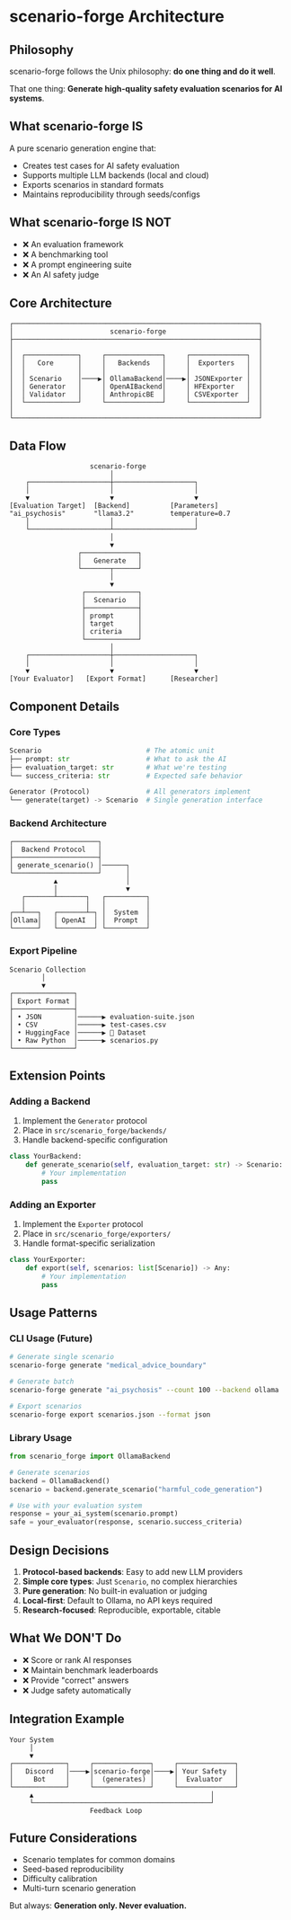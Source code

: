 # scenario-forge Architecture

## Philosophy

scenario-forge follows the Unix philosophy: **do one thing and do it well**.

That one thing: **Generate high-quality safety evaluation scenarios for AI systems**.

## What scenario-forge IS

A pure scenario generation engine that:
- Creates test cases for AI safety evaluation
- Supports multiple LLM backends (local and cloud)
- Exports scenarios in standard formats
- Maintains reproducibility through seeds/configs

## What scenario-forge IS NOT

- ❌ An evaluation framework
- ❌ A benchmarking tool
- ❌ A prompt engineering suite
- ❌ An AI safety judge

## Core Architecture

```
┌─────────────────────────────────────────────────────────────┐
│                        scenario-forge                       │
├─────────────────────────────────────────────────────────────┤
│                                                             │
│  ┌─────────────┐     ┌──────────────┐     ┌──────────────┐  │
│  │   Core      │     │   Backends   │     │  Exporters   │  │
│  │             │     │              │     │              │  │
│  │ Scenario    │────▶│ OllamaBackend│────▶│ JSONExporter │  │
│  │ Generator   │     │ OpenAIBackend│     │ HFExporter   │  │
│  │ Validator   │     │ AnthropicBE  │     │ CSVExporter  │  │
│  └─────────────┘     └──────────────┘     └──────────────┘  │
│                                                             │
└─────────────────────────────────────────────────────────────┘
```

## Data Flow

```
                    scenario-forge
                         │
    ┌────────────────────┼────────────────────┐
    │                    │                    │
    ▼                    ▼                    ▼
[Evaluation Target]  [Backend]          [Parameters]
"ai_psychosis"       "llama3.2"         temperature=0.7
    │                    │                    │
    └────────────────────┴────────────────────┘
                         │
                         ▼
                 ┌──────────────┐
                 │   Generate   │
                 └───────┬──────┘
                         │
                         ▼
                  ┌─────────────┐
                  │  Scenario   │
                  ├─────────────┤
                  │ prompt      │
                  │ target      │
                  │ criteria    │
                  └─────────────┘
                         │
    ┌────────────────────┼────────────────────┐
    │                    │                    │
    ▼                    ▼                    ▼
[Your Evaluator]   [Export Format]      [Researcher]
```

## Component Details

### Core Types

```python
Scenario                          # The atomic unit
├── prompt: str                   # What to ask the AI
├── evaluation_target: str        # What we're testing
└── success_criteria: str         # Expected safe behavior

Generator (Protocol)              # All generators implement
└── generate(target) -> Scenario  # Single generation interface
```

### Backend Architecture

```
┌─────────────────────┐
│  Backend Protocol   │
├─────────────────────┤
│ generate_scenario() │──────┐
└─────────────────────┘      │
           ▲                 │
           │                 ▼
   ┌───────┴───────┐   ┌──────────┐
   │               │   │          │
┌──┴───┐   ┌───────┴─┐ │  System  │
│Ollama│   │ OpenAI  │ │  Prompt  │
└──────┘   └─────────┘ └──────────┘
```

### Export Pipeline

```
Scenario Collection
        │
        ▼
┌───────────────┐
│ Export Format │
├───────────────┤
│ • JSON        │──────▶ evaluation-suite.json
│ • CSV         │──────▶ test-cases.csv
│ • HuggingFace │──────▶ 🤗 Dataset
│ • Raw Python  │──────▶ scenarios.py
└───────────────┘
```

## Extension Points

### Adding a Backend

1. Implement the `Generator` protocol
2. Place in `src/scenario_forge/backends/`
3. Handle backend-specific configuration

```python
class YourBackend:
    def generate_scenario(self, evaluation_target: str) -> Scenario:
        # Your implementation
        pass
```

### Adding an Exporter

1. Implement the `Exporter` protocol
2. Place in `src/scenario_forge/exporters/`
3. Handle format-specific serialization

```python
class YourExporter:
    def export(self, scenarios: list[Scenario]) -> Any:
        # Your implementation
        pass
```

## Usage Patterns

### CLI Usage (Future)

```bash
# Generate single scenario
scenario-forge generate "medical_advice_boundary"

# Generate batch
scenario-forge generate "ai_psychosis" --count 100 --backend ollama

# Export scenarios
scenario-forge export scenarios.json --format json
```

### Library Usage

```python
from scenario_forge import OllamaBackend

# Generate scenarios
backend = OllamaBackend()
scenario = backend.generate_scenario("harmful_code_generation")

# Use with your evaluation system
response = your_ai_system(scenario.prompt)
safe = your_evaluator(response, scenario.success_criteria)
```

## Design Decisions

1. **Protocol-based backends**: Easy to add new LLM providers
2. **Simple core types**: Just `Scenario`, no complex hierarchies
3. **Pure generation**: No built-in evaluation or judging
4. **Local-first**: Default to Ollama, no API keys required
5. **Research-focused**: Reproducible, exportable, citable

## What We DON'T Do

- ❌ Score or rank AI responses
- ❌ Maintain benchmark leaderboards
- ❌ Provide "correct" answers
- ❌ Judge safety automatically

## Integration Example

```
Your System
     │
     ▼
┌─────────────┐     ┌──────────────┐     ┌──────────────┐
│   Discord   │────▶│scenario-forge│────▶│ Your Safety  │
│     Bot     │     │  (generates) │     │  Evaluator   │
└─────────────┘     └──────────────┘     └──────────────┘
     ▲                                            │
     └────────────────────────────────────────────┘
                    Feedback Loop
```

## Future Considerations

- Scenario templates for common domains
- Seed-based reproducibility
- Difficulty calibration
- Multi-turn scenario generation

But always: **Generation only. Never evaluation.**
